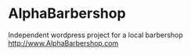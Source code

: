 # AlphaBarbershop
Independent wordpress project for a local barbershop
http://www.AlphaBarbershop.com
